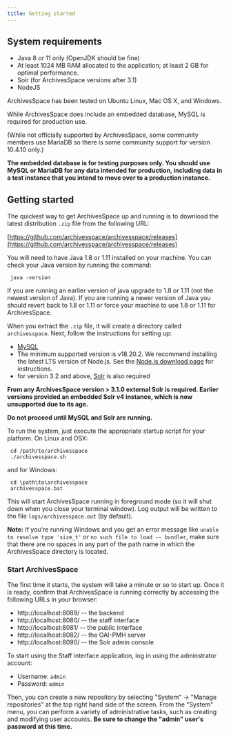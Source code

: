 ```yaml
---
title: Getting started
---
```


## System requirements

- Java 8 or 11 only (OpenJDK should be fine)
- At least 1024 MB RAM allocated to the application; at least 2 GB for optimal performance.
- Solr (for ArchivesSpace versions after 3.1)
- NodeJS

ArchivesSpace has been tested on Ubuntu Linux, Mac OS X, and Windows.

While ArchivesSpace does include an embedded database, MySQL is required for production use.

(While not officially supported by ArchivesSpace, some community members use MariaDB so there is some community support for version 10.4.10 only.)

**The embedded database is for testing purposes only. You should use MySQL or MariaDB for any data intended for production, including data in a test instance that you intend to move over to a production instance.**

## Getting started

The quickest way to get ArchivesSpace up and running is to download
the latest distribution `.zip` file from the following URL:

[https://github.com/archivesspace/archivesspace/releases](https://github.com/archivesspace/archivesspace/releases)

You will need to have Java 1.8 or 1.11 installed on your machine.
You can check your Java version by running the command:

     java -version

If you are running an earlier version of java upgrade to 1.8 or 1.11 (not the newest version of Java). If you are running a newer version of Java you should revert back to 1.8 or 1.11 or force your machine to use 1.8 or 1.11 for ArchivesSpace.

When you extract the `.zip` file, it will create a directory called
`archivesspace`. Next, follow the instructions for setting up:

- [MySQL](../provisioning/mysql.html)
- The minimum supported version is v18.20.2. We recommend installing the latest LTS version of Node.js. See the [Node.js download page](https://nodejs.org/en/download/) for instructions.
- for version 3.2 and above, [Solr](../provisioning/solr.html) is also required

**From any ArchivesSpace version > 3.1.0 external Solr is required. Earlier versions provided an embedded Solr v4 instance, which is now unsupported due to its age.**

**Do not proceed until MySQL and Solr are running.**

To run the system, just execute the appropriate
startup script for your platform. On Linux and OSX:

     cd /path/to/archivesspace
     ./archivesspace.sh

and for Windows:

     cd \path\to\archivesspace
     archivesspace.bat

This will start ArchivesSpace running in foreground mode (so it will
shut down when you close your terminal window). Log output will be
written to the file `logs/archivesspace.out` (by default).

**Note:** If you're running Windows and you get an error message like
`unable to resolve type 'size_t'` or `no such file to load -- bundler`,
make sure that there are no spaces in any part of the path name in which the
ArchivesSpace directory is located.

### Start ArchivesSpace

The first time it starts, the system will take a minute or so to start
up. Once it is ready, confirm that ArchivesSpace is running correctly by
accessing the following URLs in your browser:

- http://localhost:8089/ -- the backend
- http://localhost:8080/ -- the staff interface
- http://localhost:8081/ -- the public interface
- http://localhost:8082/ -- the OAI-PMH server
- http://localhost:8090/ -- the Solr admin console

To start using the Staff interface application, log in using the adminstrator
account:

- Username: `admin`
- Password: `admin`

Then, you can create a new repository by selecting "System" -> "Manage
repositories" at the top right hand side of the screen. From the
"System" menu, you can perform a variety of administrative tasks, such
as creating and modifying user accounts. **Be sure to change the
"admin" user's password at this time.**
